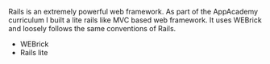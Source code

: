 Rails is an extremely powerful web framework. As part of the AppAcademy curriculum I built a lite rails like MVC based web framework. It uses WEBrick and loosely follows the same conventions of Rails. 

* WEBrick
* Rails lite
